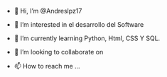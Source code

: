 - 👋 Hi, I’m @Andreslpz17
- 👀 I’m interested in  el desarrollo del Software
- 🌱 I’m currently learning  Python, Html, CSS Y  SQL.
- 💞️ I’m looking to collaborate on 

- 📫 How to reach me ...

<!---
Andreslpz17/Andreslpz17 is a ✨ special ✨ repository because its `README.md` (this file) appears on your GitHub profile.
You can click the Preview link to take a look at your changes.
--->
